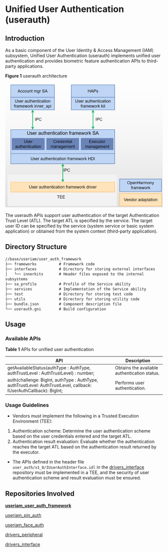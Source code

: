 # Unified User Authentication (userauth)



## Introduction

As a basic component of the User Identity & Access Management (IAM) subsystem, Unified User Authentication (userauth) implements unified user authentication and provides biometric feature authentication APIs to third-party applications.

**Figure 1** userauth architecture

<img src="figures/userauth_architecture.png" alt="userauth_architecture" style="zoom:80%;" />



The userauth APIs support user authentication of the target Authentication Trust Level (ATL). The target ATL is specified by the service. The target user ID can be specified by the service (system service or basic system application) or obtained from the system context (third-party application).

## Directory Structure

```undefined
//base/useriam/user_auth_framework
├── frameworks          # Framework code
├── interfaces          # Directory for storing external interfaces
│   └── innerkits       # Header files exposed to the internal subsystems
├── sa_profile          # Profile of the Service ability
├── services            # Implementation of the Service ability
├── test                # Directory for storing test code
├── utils               # Directory for storing utility code
├── bundle.json         # Component description file
└── userauth.gni        # Build configuration
```


## Usage

### Available APIs

**Table 1** APIs for unified user authentication

| API | Description                            |
| ------ | -------------------------------- |
| getAvailableStatus(authType : AuthType, authTrustLevel : AuthTrustLevel) : number; | Obtains the available authentication status.|
| auth(challenge: BigInt, authType : AuthType, authTrustLevel: AuthTrustLevel, callback: IUserAuthCallback): BigInt; | Performs user authentication. |

### Usage Guidelines

- Vendors must implement the following in a Trusted Execution Environment (TEE):

1. Authentication scheme: Determine the user authentication scheme based on the user credentials entered and the target ATL.
2. Authentication result evaluation: Evaluate whether the authentication reaches the target ATL based on the authentication result returned by the executor.

- The APIs defined in the header file ```user_auth/v1_0/IUserAuthInterface.idl``` in the [drivers_interface](https://gitee.com/openharmony/drivers_interface) repository must be implemented in a TEE, and the security of user authentication scheme and result evaluation must be ensured.



## Repositories Involved

**[useriam_user_auth_framework](https://gitee.com/openharmony/useriam_user_auth_framework)**

[useriam_pin_auth](https://gitee.com/openharmony/useriam_pin_auth)

[useriam_face_auth](https://gitee.com/openharmony/useriam_face_auth)

[drivers_peripheral](https://gitee.com/openharmony/drivers_peripheral)

[drivers_interface](https://gitee.com/openharmony/drivers_interface)
